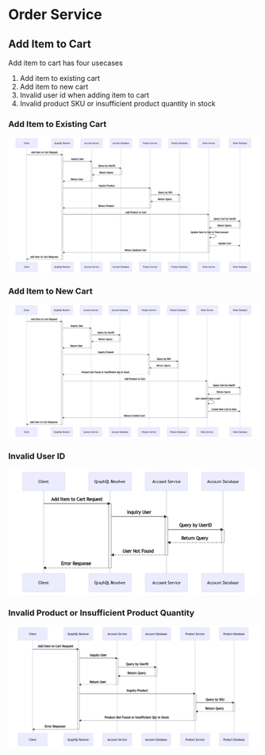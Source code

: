 # Order Service

## Add Item to Cart
Add item to cart has four usecases
1. Add item to existing cart
2. Add item to new cart
3. Invalid user id when adding item to cart
4. Invalid product SKU or insufficient product quantity in stock

### Add Item to Existing Cart
![](order/flow_add_cart_success.jpeg)

### Add Item to New Cart
![](order/flow_add_cart_success_2.jpeg)

### Invalid User ID
![](order/flow_add_cart_error_user_not_found.jpeg)

### Invalid Product or Insufficient Product Quantity
![](order/flow_add_cart_error_invalid_product.jpeg)